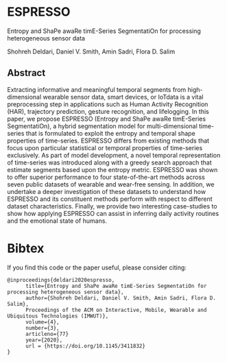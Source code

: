 # ESPRESSO
Entropy and ShaPe awaRe timE-Series SegmentatiOn for processing heterogeneous sensor data

Shohreh Deldari, Daniel V. Smith, Amin Sadri, Flora D. Salim

## Abstract
Extracting informative and meaningful temporal segments from high-dimensional wearable sensor data, smart devices, or IoTdata is a vital preprocessing step in applications such as Human Activity Recognition (HAR), trajectory prediction, gesture recognition, and lifelogging. In this paper, we propose ESPRESSO (Entropy and ShaPe awaRe timE-Series SegmentatiOn), a hybrid segmentation model for multi-dimensional time-series that is formulated to exploit the entropy and temporal shape properties of time-series. ESPRESSO differs from existing methods that focus upon particular statistical or temporal properties of time-series exclusively. As part of model development, a novel temporal representation of time-series was introduced along with a greedy search approach that estimate segments based upon the entropy metric. ESPRESSO was shown to offer superior performance to four state-of-the-art methods across seven public datasets of wearable and wear-free sensing. In addition, we undertake a deeper investigation of these datasets to understand how ESPRESSO and its constituent methods perform with respect to different dataset characteristics. Finally, we provide two interesting case-studies to show how applying ESPRESSO can assist in inferring daily activity routines and the emotional state of humans.



# Bibtex
If you find this code or the paper useful, please consider citing:

    @inproceedings{deldari2020espresso,
          title={Entropy and ShaPe awaRe timE-Series SegmentatiOn for processing heterogeneous sensor data}, 
          author={Shohreh Deldari, Daniel V. Smith, Amin Sadri, Flora D. Salim},
          Proceedings of the ACM on Interactive, Mobile, Wearable and Ubiquitous Technologies (IMWUT)},
          volume={4},
          number={3},
          articleno={77}
          year={2020},
          url = {https://doi.org/10.1145/3411832}
    }
